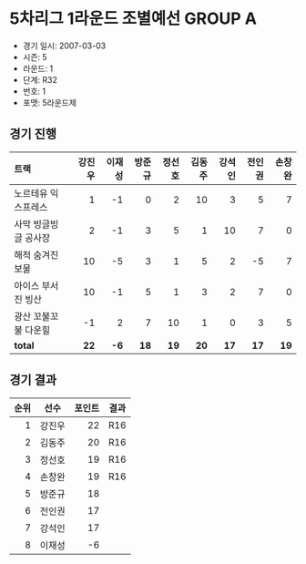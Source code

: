 # 5차리그 1라운드 조별예선 GROUP A

- 경기 일시: 2007-03-03
- 시즌: 5
- 라운드: 1
- 단계: R32
- 번호: 1
- 포맷: 5라운드제





## 경기 진행

| 트랙 | 강진우 | 이재성 | 방준규 | 정선호 | 김동주 | 강석인 | 전인권 | 손창완 |
|:---|---:|---:|---:|---:|---:|---:|---:|---:|
| 노르테유 익스프레스 | 1 | -1 | 0 | 2 | 10 | 3 | 5 | 7 |
| 사막 빙글빙글 공사장 | 2 | -1 | 3 | 5 | 1 | 10 | 7 | 0 |
| 해적 숨겨진 보물 | 10 | -5 | 3 | 1 | 5 | 2 | -5 | 7 |
| 아이스 부서진 빙산 | 10 | -1 | 5 | 1 | 3 | 2 | 7 | 0 |
| 광산 꼬불꼬불 다운힐 | -1 | 2 | 7 | 10 | 1 | 0 | 3 | 5 |
| __total__ | __22__ | __-6__ | __18__ | __19__ | __20__ | __17__ | __17__ | __19__ |




## 경기 결과

| 순위 | 선수 | 포인트 | 결과 |
|---:|:---:|---:|:---:|
| 1 | 강진우 | 22 | R16 |
| 2 | 김동주 | 20 | R16 |
| 3 | 정선호 | 19 | R16 |
| 4 | 손창완 | 19 | R16 |
| 5 | 방준규 | 18 |  |
| 6 | 전인권 | 17 |  |
| 7 | 강석인 | 17 |  |
| 8 | 이재성 | -6 |  |

